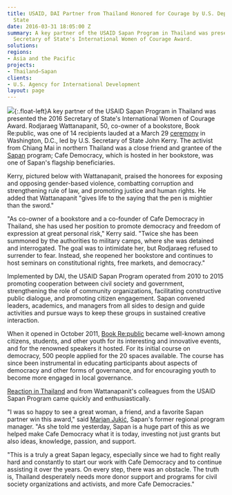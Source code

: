 ```yaml
---
title: USAID, DAI Partner from Thailand Honored for Courage by U.S. Department of
  State
date: 2016-03-31 18:05:00 Z
summary: A key partner of the USAID Sapan Program in Thailand was presented the 2016
  Secretary of State's International Women of Courage Award.
solutions: 
regions:
- Asia and the Pacific
projects:
- Thailand—Sapan
clients:
- U.S. Agency for International Development
layout: page
---
```


![][3]{:.float-left}A key partner of the USAID Sapan Program in Thailand was presented the 2016 Secretary of State's International Women of Courage Award. Rodjaraeg Wattanapanit, 50, co-owner of a bookstore, Book Re:public, was one of 14 recipients lauded at a March 29 [ceremony][1] in Washington, D.C., led by U.S. Secretary of State John Kerry. The activist from Chiang Mai in northern Thailand was a close friend and grantee of the [Sapan][2] program; Cafe Democracy, which is hosted in her bookstore, was one of Sapan's flagship beneficiaries.

Kerry, pictured below with Wattanapanit, praised the honorees for exposing and opposing gender-based violence, combatting corruption and strengthening rule of law, and promoting justice and human rights. He added that Wattanapanit "gives life to the saying that the pen is mightier than the sword."

"As co-owner of a bookstore and a co-founder of Cafe Democracy in Thailand, she has used her position to promote democracy and freedom of expression at great personal risk," Kerry said. "Twice she has been summoned by the authorities to military camps, where she was detained and interrogated. The goal was to intimidate her, but Rodjaraeg refused to surrender to fear. Instead, she reopened her bookstore and continues to host seminars on constitutional rights, free markets, and democracy."

Implemented by DAI, the USAID Sapan Program operated from 2010 to 2015 promoting cooperation between civil society and government, strengthening the role of community organizations, facilitating constructive public dialogue, and promoting citizen engagement. Sapan convened leaders, academics, and managers from all sides to design and guide activities and pursue ways to keep these groups in sustained creative interaction.

When it opened in October 2011, [Book Re:public][4] became well-known among citizens, students, and other youth for its interesting and innovative events, and for the renowned speakers it hosted. For its initial course on democracy, 500 people applied for the 20 spaces available. The course has since been instrumental in educating participants about aspects of democracy and other forms of governance, and for encouraging youth to become more engaged in local governance.

[Reaction in Thailand][5] and from Wattanapanit's colleagues from the USAID Sapan Program came quickly and enthusiastically.

"I was so happy to see a great woman, a friend, and a favorite Sapan partner win this award," said [Marjan Jukić][6], Sapan's former regional program manager. "As she told me yesterday, Sapan is a huge part of this as we helped make Cafe Democracy what it is today, investing not just grants but also ideas, knowledge, passion, and support.

"This is a truly a great Sapan legacy, especially since we had to fight really hard and constantly to start our work with Cafe Democracy and to continue assisting it over the years. On every step, there was an obstacle. The truth is, Thailand desperately needs more donor support and programs for civil society organizations and activists, and more Cafe Democracies."

[1]: http://www.state.gov/secretary/remarks/2016/03/255272.htm
[2]: /our-work/projects/thailand-sapan
[3]: /assets/images/news/DAI-News-pic----Sapan-Kerry.jpg
[4]: https://www.facebook.com/BookRepublicChiangMai/
[5]: http://www.bangkokpost.com/news/general/914997/chiang-mai-activist-wins-us-courage-award
[6]: http://dai-global-developments.com/articles/measuring-the-effectiveness-of-government-in-thailands-provinces/
